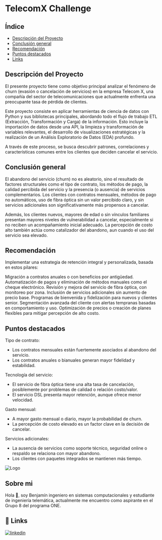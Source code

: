 
# TelecomX Challenge

## Índice
- [Descripción del Proyecto](#descripción-del-proyecto)
- [Conclusión general](#conclusión-general)
- [Recomendación](#recomendación)
- [Puntos destacados](#puntos-destacados)
- [Links](#links)

## Descripción del Proyecto
El presente proyecto tiene como objetivo principal analizar el fenómeno de churn (evasión o cancelación de servicios) en la empresa Telecom X, una compañía del sector de telecomunicaciones que actualmente enfrenta una preocupante tasa de pérdida de clientes.

Este proyecto consiste en aplicar herramientas de ciencia de datos con Python y sus bibliotecas principales, abordando todo el flujo de trabajo ETL (Extracción, Transformación y Carga) de la información. Esto incluye la importación de datos desde una API, la limpieza y transformación de variables relevantes, el desarrollo de visualizaciones estratégicas y la realización de un Análisis Exploratorio de Datos (EDA) profundo.

A través de este proceso, se busca descubrir patrones, correlaciones y características comunes entre los clientes que deciden cancelar el servicio.

## Conclusión general

El abandono del servicio (churn) no es aleatorio, sino el resultado de factores  structurales como el tipo de contrato, los métodos de pago, la calidad percibida del servicio y la presencia (o ausencia) de servicios complementarios. Los clientes con contratos mensuales, métodos de pago no automáticos, uso de fibra óptica sin un valor percibido claro, y sin servicios adicionales son significativamente más propensos a cancelar.

Además, los clientes nuevos, mayores de edad o sin vínculos familiares presentan mayores niveles de vulnerabilidad a cancelar, especialmente si no reciben un acompañamiento inicial adecuado. La percepción de costo alto también actúa como catalizador del abandono, aun cuando el uso del servicio sea elevado.


## Recomendación

Implementar una estrategia de retención integral y personalizada, basada en estos pilares:

Migración a contratos anuales o con beneficios por antigüedad.
Automatización de pagos y eliminación de métodos manuales como el cheque electrónico.
Revisión y mejora del servicio de fibra óptica, con monitoreo por zona.
Inclusión de servicios adicionales sin aumento de precio base.
Programas de bienvenida y fidelización para nuevos y clientes senior.
Segmentación avanzada del cliente con alertas tempranas basadas en comportamiento y uso.
Optimización de precios o creación de planes flexibles para mitigar percepción de alto costo.


## Puntos destacados
Tipo de contrato:
*   Los contratos mensuales están fuertemente asociados al abandono del servicio.
*   Los contratos anuales o bianuales generan mayor fidelidad y estabilidad.

Tecnología del servicio:

*   El servicio de fibra óptica tiene una alta tasa de cancelación, posiblemente por problemas de calidad o relación costo/valor.
*   El servicio DSL presenta mayor retención, aunque ofrece menor velocidad.

Gasto mensual:
*   A mayor gasto mensual o diario, mayor la probabilidad de churn.
*   La percepción de costo elevado es un factor clave en la decisión de cancelar.

Servicios adicionales:
*   La ausencia de servicios como soporte técnico, seguridad online o respaldo se relaciona con mayor abandono.
*   Los clientes con paquetes integrados se mantienen más tiempo.

![Logo](https://i.postimg.cc/8Cx9DGNd/logo-marca-empresa-circular-redondo-blanco-1.png)


## Sobre mi
Hola 👋, soy Benjamín ingeniero en sistemas computacionales y estudiante de ingeniería telemática, actualmente me encuentro como aspirante en el Grupo 8 del programa ONE.


## 🔗 Links
[![linkedin](https://img.shields.io/badge/linkedin-0A66C2?style=for-the-badge&logo=linkedin&logoColor=white)](https://www.linkedin.com/in/benjamin-pr/)



